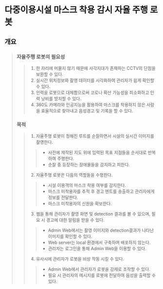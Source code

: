 # 다중이용시설 마스크 착용 감시 자율 주행 로봇


## 개요
>
> ### 자율주행 로봇의 필요성
>> 1. 한 자리에 머물지 않기 때문에 사각지대가 존재하는 CCTV의 단점을 보완할 수 있다.
>> 2. 실시간 위치정보와 촬영 데이터를 시각화하여 관리자가 쉽게 확인할 수 있다.
>> 3. 인력을 로봇으로 대체함으로써 코로나 확산 가능성을 최소화하고 인력 낭비를 방지할 수 있다.
>> 4. 360도 카메라와 인공지능을 활용하여 마스크를 착용하지 않은 사람을 효율적으로 찾아내고 음성경고 및 기록을 할 수 있다.
>
> ### 목적
>> 1. 자율주행 로봇이 정해진 루트를 순찰하면서 시설의 실시간 이미지를 촬영한다.
  >>> - 사전에 제작된 지도 위에 입력된 목표 지점들을 순서대로 반복하여 주행한다.
  >>> - 순찰 중 등장하는 장애물들을 감지하고 피한다.
>> 2. 자율주행 로봇은 다음의 역할들을 수행한다.
  >>> - 시설 이용객의 마스크 착용 여부를 감지한다.
  >>> - 마스크 미착용자를 추적 후 경고 멘트를 송출하고 관리자에게 정보를 전달한다.
  >>> - 마스크 미착용자의 신원을 확보한다.
>> 3. 웹을 통해 관리자가 촬영 화면 및 detection 결과를 볼 수 있으며, 필요 시 경고에 대한 알림을 받을 수 있다.
  >>> - Admin Web에서는 촬영 이미지와 detection결과가 나타난 이미지를 확인할 수 있다.
  >>> - Web server는 local 환경에서 구축하며 배포하지 않는다.
  >>> - 관리자는 로그인을 통해 Admin Web을 이용할 수 있다.
>> 4. 유사시에 관리자가 로봇을 비상 작동 시킬 수 있다.
  >>> - Admin Web에서 관리자가 로봇을 강제로 조작할 수 있다.
  >>> - 필요 시 관리자의 메시지를 로봇에 전달하여 음성을 출력할 수 있다.





